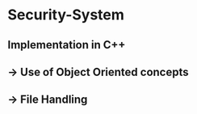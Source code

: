 # Security-System
## Implementation in C++ 
## -> Use of Object Oriented concepts 
## -> File Handling
